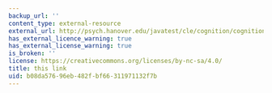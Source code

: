 ```yaml
---
backup_url: ''
content_type: external-resource
external_url: http://psych.hanover.edu/javatest/cle/cognition/cognition/attentionalblink_instructions.html
has_external_licence_warning: true
has_external_license_warning: true
is_broken: ''
license: https://creativecommons.org/licenses/by-nc-sa/4.0/
title: this link
uid: b08da576-96eb-482f-bf66-311971132f7b
---
```

